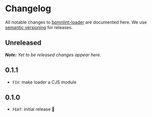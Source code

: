 # Changelog

All notable changes to [bpmnlint-loader](https://github.com/nikku/bpmnlint-loader) are documented here. We use [semantic versioning](http://semver.org/) for releases.

## Unreleased

___Note:__ Yet to be released changes appear here._

## 0.1.1

* `FIX`: make loader a CJS module

## 0.1.0

* `FEAT`: initial release :tada: